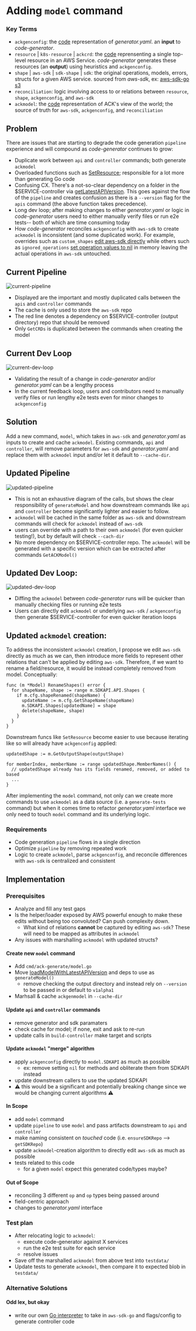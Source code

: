 # Adding `model` command

### Key Terms
* `ackgenconfig`: the [code](https://github.com/aws-controllers-k8s/code-generator/blob/main/pkg/generate/config/config.go#L24) representation of *generator.yaml*. an **input** to *code-generator*.
* `resource` | `k8s-resource` | `ackcrd`: the [code](https://github.com/aws-controllers-k8s/code-generator/blob/main/pkg/model/crd.go#L63) reprensenting a single top-level resource in an AWS Service. *code-generator* generates these resources (an **output**) using heuristics and `ackgenconfig`.
* `shape` | `aws-sdk` | `sdk-shape` | `sdk`: the original operations, models, errors, structs for a given AWS service. sourced from *aws-sdk*, ex: [aws-sdk-go s3](https://github.com/aws/aws-sdk-go/blob/main/models/apis/s3/2006-03-01/api-2.json#L1)
* `reconciliation`: logic involving access to or relations between `resource`, `shape`, `ackgenconfig`, and `aws-sdk`
* `ackmodel`: the [code](https://github.com/aws-controllers-k8s/code-generator/blob/main/pkg/model/model.go#L36) representation of ACK's view of the world; the source of truth for `aws-sdk`, `ackgenconfig`, and `reconciliation`

## Problem
There are issues that are starting to degrade the code generation `pipeline` experience and will compound as *code-generator* continues to grow:
* Duplicate work between `api` and `controller` commands; both generate `ackmodel`
* Overloaded functions such as [SetResource](https://github.com/aws-controllers-k8s/code-generator/blob/main/pkg/generate/code/set_resource.go#L74); responsible for a lot more than generating Go code
* Confusing CX. There's a not-so-clear dependency on a folder in the $SERVICE-controller via [getLatestAPIVersion](https://github.com/aws-controllers-k8s/code-generator/blob/26e5da2e7656bb836ee438c05df14f2adc50197d/cmd/ack-generate/command/common.go#L271). This goes against the flow of the `pipeline` and creates confusion as there is a `--version` flag for the `apis` command (the above function takes precedence).
* Long dev loop; after making changes to either *generator.yaml* or logic in *code-generator* users need to either manually verify files or run e2e tests-- both of which are time consuming today
* How *code-generator* reconciles `ackgenconfig` with `aws-sdk` to create `ackmodel` is inconsistent (and some duplicated work). For example, overrides such as `custom_shapes` [edit aws-sdk directly](https://github.com/aws-controllers-k8s/code-generator/blob/main/pkg/sdk/custom_shapes.go#L62) while others such as `ignored_operations` [set operation values to nil](https://github.com/aws-controllers-k8s/code-generator/blob/26e5da2e7656bb836ee438c05df14f2adc50197d/pkg/model/model.go#L295) in memory leaving the actual operations in `aws-sdk` untouched.

Current Pipeline
---

![current-pipeline](./images/current_pipeline.png)
* Displayed are the important and mostly duplicated calls between the `apis` and `controller` commands
* The cache is only used to store the `aws-sdk` repo
* The red line denotes a dependency on $SERVICE-controller (output directory) repo that should be removed
* Only `GetCRDs` is duplicated between the commands when creating the model


Current Dev Loop
---

![current-dev-loop](./images/current_dev_loop.png)
* Validating the result of a change in *code-generator* and/or *generator.yaml* can be a lengthy process
* In the current feedback loop, users and contributors need to manually verify files or run lengthy e2e tests even for minor changes to `ackgenconfig`


## Solution
Add a new command, `model`, which takes in `aws-sdk` and *generator.yaml* as inputs to create and cache `ackmodel`. Existing commands, `api` and `controller`, will remove parameters for `aws-sdk` and *generator.yaml* and replace them with `ackmodel` input and/or let it default to `--cache-dir`.

Updated Pipeline
---
![updated-pipeline](./images/proposed_pipeline.png)
* This is not an exhaustive diagram of the calls, but shows the clear responsibility of `generateModel` and how downstream commands like `api` and `controller` become significantly lighter and easier to follow.
* `ackmodel` will be cached in the same folder as `aws-sdk` and downstream commands will check for `ackmodel` instead of `aws-sdk`
* users can override with a path to their own `ackmodel` (for even quicker testing!), but by default will check `--cach-dir`
* No more dependency on $SERVICE-controller repo. The `ackmodel` will be generated with a specific version which can be extracted after commands `GetACKModel()`

Updated Dev Loop:
---
![updated-dev-loop](./images/proposed_dev_loop.png)
* Diffing the `ackmodel` between *code-generator* runs will be quicker than manually checking files or running e2e tests
* Users can directly edit `ackmodel` or underlying `aws-sdk` / `ackgenconfig` then generate $SERVICE-controller for even quicker iteration loops


Updated `ackmodel` creation:
---
To address the inconsistent `ackmodel` creation, I propose we edit `aws-sdk` directly as much as we can, then introduce more fields to represent other relations that can't be applied by editing `aws-sdk`. Therefore, if we want to rename a field/resource, it would be instead completely removed from model. Conceptually:

```
func (m *Model) RenameShapes() error {
  for shapeName, shape := range m.SDKAPI.API.Shapes {
    if m.cfg.shapeRenamed(shapeName) {
      updateName := m.cfg.GetShapeName(shapeName)
      m.SDKAPI.Shapes[updatedName] = shape
      delete(shapeName, shape)
    }
  }
}
```

Downstream funcs like `SetResource` become easier to use because iterating like so will already have `ackgenconfig` applied:

```
updatedShape := m.GetOutputShape(outputShape)

for memberIndex, memberName := range updatedShape.MemberNames() {
  // updatedShape already has its fields renamed, removed, or added to based
  ...
}

```

After implementing the `model` command, not only can we create more commands to use `ackmodel` as a data source (i.e. a `generate-tests` command) but when it comes time to refactor *generator.yaml* interface we only need to touch `model` command and its underlying logic.

### Requirements
* Code generation `pipeline` flows in a single direction
* Optimize `pipeline` by removing repeated work
* Logic to create `ackmodel`, parse `ackgenconfig`, and reconcile differences with `aws-sdk` is centralized and consistent

## Implementation

### Prerequisites
* Analyze and fill any test gaps
* Is the helper/loader exposed by AWS powerful enough to make these edits without being too convoluted? Can push complexity down.
  * What kind of relations **cannot** be captured by editing `aws-sdk`? These will need to be mapped as attributes in `ackmodel`
* Any issues with marshalling `ackmodel` with updated structs?

#### Create new `model` command
* Add `cmd/ack-generate/model.go`
* Move [loadModelWithLatestAPIVersion](https://github.com/aws-controllers-k8s/code-generator/blob/main/cmd/ack-generate/command/common.go#L219) and deps to use as `generateModel()`
  * remove checking the output directory and instead rely on `--version` to be passed in or default to `v1alpha1`
* Marhsall & cache `ackgenmodel` in `--cache-dir`


#### Update `api` and `controller` commands
* remove generator and sdk paramaters
* check cache for model; if none, exit and ask to re-run
* update calls in `build-controller` make target and scripts


#### Update `ackmodel` "merge" algorithm
* apply `ackgenconfig` directly to `model.SDKAPI` as much as possible
  * ex: remove setting `nil` for methods and obliterate them from SDKAPI instead
* update downstream callers to use the updated SDKAPI
* :warning: this would be a significant and potentially breaking change since we would be changing current algorithms :warning:


#### In Scope
* add `model` command
* update `pipeline` to use `model` and pass artifacts downstream to `api` and `controller`
* make naming consistent on *touched* code (i.e. `ensureSDKRepo` --> `getSDKRepo`)
* update `ackmodel`-creation algorithm to directly edit `aws-sdk` as much as possible
* tests related to this code
  * for a given `model` expect this generated code/types maybe?

#### Out of Scope
* reconciling 3 different `op` and `op` types being passed around
* field-centric approach
* changes to *generator.yaml* interface


### Test plan
* After relocating logic to `ackmodel`:
  * execute code-generator against X services
  * run the e2e test suite for each service
  * resolve issues
* Save off the marshalled `ackmodel` from above test into `testdata/`
* Update tests to generate `ackmodel`, then compare it to expected blob in `testdata/`


### Alternative Solutions

#### Odd lex, but okay
* write our own [Go interpreter](https://interpreterbook.com/) to take in `aws-sdk-go` and flags/config to generate controller code